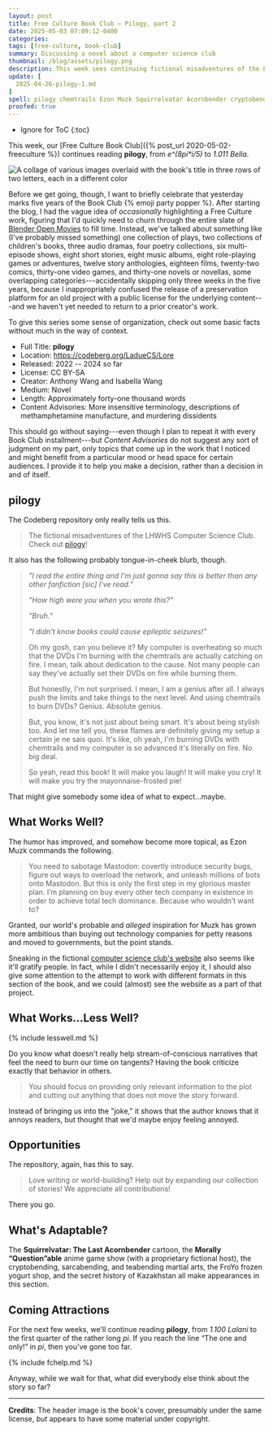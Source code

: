 ```yaml
---
layout: post
title: Free Culture Book Club — Pilogy, part 2
date: 2025-05-03 07:09:12-0400
categories:
tags: [free-culture, book-club]
summary: Discussing a novel about a computer science club
thumbnail: /blog/assets/pilogy.png
description: This week sees continuing fictional misadventures of the LHWHS Computer Science Club.
update: [
  2025-04-26-pilogy-1.md
]
spell: pilogy chemtrails Ezon Muzk Squirrelvatar Acornbender cryptobending sarcabending teabending FroYo Lalani
proofed: true
---
```


* Ignore for ToC
{:toc}

This week, our [Free Culture Book Club]({% post_url 2020-05-02-freeculture %}) continues reading **pilogy**, from _e^(8pi*i/5)_ to _1.011 Bella_.

![A collage of various images overlaid with the book's title in three rows of two letters, each in a different color](/blog/assets/pilogy.png "Well, that seems like a mess")

Before we get going, though, I want to briefly celebrate that yesterday marks five years of the Book Club {% emoji party popper %}.  After starting the blog, I had the vague idea of *occasionally* highlighting a Free Culture work, figuring that I'd quickly need to churn through the entire slate of [Blender Open Movies](https://studio.blender.org/films/) to fill time.  Instead, we've talked about something like (I've probably missed something) one collection of plays, two collections of children's books, three audio dramas, four poetry collections, six multi-episode shows, eight short stories, eight music albums, eight role-playing games or adventures, twelve story anthologies, eighteen films, twenty-two comics, thirty-one video games, and thirty-one novels or novellas, some overlapping categories---accidentally skipping only three weeks in the five years, because I inappropriately confused the release of a preservation platform for an old project with a public license for the underlying content---and we haven't yet needed to return to a prior creator's work.

To give this series some sense of organization, check out some basic facts without much in the way of context.

 * Full Title:  **pilogy**
 * Location:  <https://codeberg.org/LadueCS/Lore>
 * Released:  2022 -- 2024 so far
 * License:  CC BY-SA
 * Creator:  Anthony Wang and Isabella Wang
 * Medium:  Novel
 * Length:  Approximately forty-one thousand words
 * Content Advisories:  More insensitive terminology, descriptions of methamphetamine manufacture, and murdering dissidents

This should go without saying---even though I plan to repeat it with every Book Club installment---but *Content Advisories* do not suggest any sort of judgment on my part, only topics that come up in the work that I noticed and might benefit from a particular mood or head space for certain audiences.  I provide it to help you make a decision, rather than a decision in and of itself.

## pilogy

The Codeberg repository only really tells us this.

 > The fictional misadventures of the LHWHS Computer Science Club. Check out [pilogy](https://codeberg.org/LadueCS/Lore/src/branch/main/pilogy.pdf)!

It also has the following probably tongue-in-cheek blurb, though.

 > *"I read the entire thing and I'm just gonna say this is better than any other fanfiction [sic] I've read."*
 >
 > *"How high were you when you wrote this?"*
 >
 > *"Bruh."*
 >
 > *"I didn't know books could cause epileptic seizures!"*
 >
 > Oh my gosh, can you believe it? My computer is overheating so much that the DVDs I'm burning with the chemtrails are actually catching on fire. I mean, talk about dedication to the cause. Not many people can say they've actually set their DVDs on fire while burning them.
 >
 > But honestly, I'm not surprised. I mean, I am a genius after all. I always push the limits and take things to the next level. And using chemtrails to burn DVDs? Genius. Absolute genius.
 >
 > But, you know, it's not just about being smart. It's about being stylish too. And let me tell you, these flames are definitely giving my setup a certain je ne sais quoi. It's like, oh yeah, I'm burning DVDs with chemtrails and my computer is so advanced it's literally on fire. No big deal.
 >
 > So yeah, read this book! It will make you laugh! It will make you cry! It will make you try the mayonnaise-frosted pie!

That might give somebody some idea of what to expect...maybe.

## What Works Well?

The humor has improved, and somehow become more topical, as Ezon Muzk commands the following.

 > You need to sabotage Mastodon: covertly introduce security bugs, figure out ways to overload the network, and unleash millions of bots onto Mastodon.  But this is only the first step in my glorious master plan. I’m planning on buy every other tech company in existence in order to achieve total tech dominance. Because who wouldn’t want to?

Granted, our world's probable and *alleged* inspiration for Muzk has grown more ambitious than buying out technology companies for petty reasons and moved to governments, but the point stands.

Sneaking in the fictional [computer science club's website](https://laduecs.club/) also seems like it'll gratify people.  In fact, while I didn't necessarily enjoy it, I should also give some attention to the attempt to work with different formats in this section of the book, and we could (almost) see the website as a part of that project.

## What Works...Less Well?

{% include lesswell.md %}

Do you know what doesn't really help stream-of-conscious narratives that feel the need to burn our time on tangents?  Having the book criticize exactly that behavior in others.

 > You should focus on providing only relevant information to the plot and cutting out anything that does not move the story forward.

Instead of bringing us into the "joke," it shows that the author knows that it annoys readers, but thought that we'd maybe enjoy feeling annoyed.

## Opportunities

The repository, again, has this to say.

 > Love writing or world-building? Help out by expanding our collection of stories! We appreciate all contributions!

There you go.

## What's Adaptable?

The **Squirrelvatar: The Last Acornbender** cartoon, the **Morally “Question”able** anime game show (with a proprietary fictional host), the cryptobending, sarcabending, and teabending martial arts, the FroYo frozen yogurt shop, and the secret history of Kazakhstan all make appearances in this section.

## Coming Attractions

For the next few weeks, we'll continue reading **pilogy**, from _1.100 Lalani_ to the first quarter of the rather long _pi_.  If you reach the line “The one and only!” in *pi*, then you've gone too far.

{% include fchelp.md %}

Anyway, while we wait for that, what did everybody else think about the story so far?

* * *

**Credits**:  The header image is the book's cover, presumably under the same license, *but* appears to have some material under copyright.
